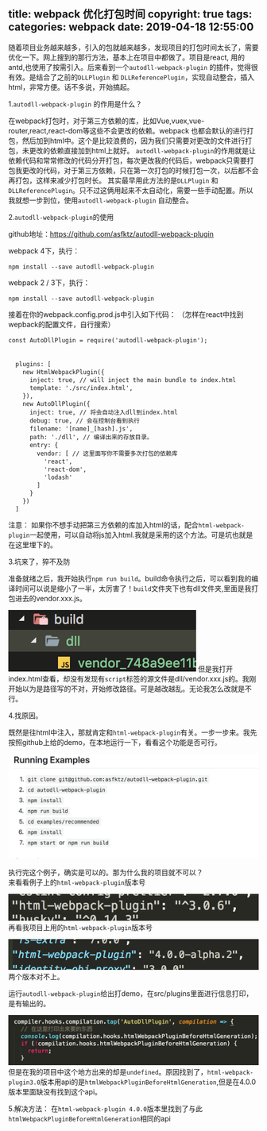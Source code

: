 title: webpack 优化打包时间
copyright: true
tags:
categories: webpack
date: 2019-04-18 12:55:00
---
随着项目业务越来越多，引入的包就越来越多，发现项目的打包时间太长了，需要优化一下。网上搜到的那行方法，基本上在项目中都做了。项目是react, 用的antd,也使用了按需引入。后来看到一个```autodll-webpack-plugin``` 的插件，觉得很有效。是结合了之前的```DLLPlugin``` 和 ```DLLReferencePlugin```，实现自动整合，插入html，非常方便。话不多说，开始搞起。

1.```autodll-webpack-plugin``` 的作用是什么？

在webpack打包时，对于第三方依赖的库，比如Vue,vuex,vue-router,react,react-dom等这些不会更改的依赖。webpack 也都会默认的进行打包，然后加到html中。这个是比较浪费的，因为我们只需要对更改的文件进行打包，未更改的依赖直接加到html上就好。 ```autodll-webpack-plugin```的作用就是让依赖代码和常常修改的代码分开打包，每次更改我的代码后，webpack只需要打包我更改的代码，对于第三方依赖，只在第一次打包的时候打包一次，以后都不会再打包，这样来减少打包时长。 其实最早用此方法的是```DLLPlugin``` 和 ```DLLReferencePlugin```。只不过这俩用起来不太自动化，需要一些手动配置。所以我就想一步到位，使用```autodll-webpack-plugin``` 自动整合。

2.```autodll-webpack-plugin```的使用

github地址：https://github.com/asfktz/autodll-webpack-plugin

webpack 4下，执行：
```shell
npm install --save autodll-webpack-plugin
```
webpack 2 / 3下，执行：
```shell
npm install --save autodll-webpack-plugin
```


接着在你的webpack.config.prod.js中引入如下代码：
（怎样在react中找到wepback的配置文件，自行搜索）
```code
const AutoDllPlugin = require('autodll-webpack-plugin');


  plugins: [
    new HtmlWebpackPlugin({
      inject: true, // will inject the main bundle to index.html
      template: './src/index.html',
    }),
    new AutoDllPlugin({
      inject: true, // 将会自动注入dll到index.html
      debug: true, // 会在控制台看到执行
      filename: '[name]_[hash].js',
      path: './dll', // 编译出来的存放目录。
      entry: {
        vendor: [ // 这里面写你不需要多次打包的依赖库
          'react',
          'react-dom',
          'lodash'
        ]
      }
    })
  ]
```

注意： 如果你不想手动把第三方依赖的库加入html的话，配合```html-webpack-plugin```一起使用，可以自动将js加入html.我就是采用的这个方法。可是坑也就是在这里埋下的。

3.坑来了，猝不及防

准备就绪之后，我开始执行```npm run build```。build命令执行之后，可以看到我的编译时间可以说是缩小了一半，太厉害了！```build```文件夹下也有dll文件夹,里面是我打包进去的vendor.xxx.js。

![upload successful](/images/pasted-0.png)
但是我打开index.html查看，却没有发现有```script```标签的源文件是dll/vendor.xxx.js的。我刚开始以为是路径写的不对，开始修改路径。可是越改越乱。无论我怎么改就是不行。

4.找原因。

既然是往html中注入，那就肯定和```html-webpack-plugin```有关。一步一步来。我先按照github上给的demo，在本地运行一下，看看这个功能是否可行。


![upload successful](/images/pasted-2.png)

执行完这个例子，确实是可以的。那为什么我的项目就不可以？<br>
来看看例子上的```html-webpack-plugin```版本号


![upload successful](/images/pasted-3.png)
再看我项目上用的```html-webpack-plugin```版本号


![upload successful](/images/pasted-4.png)
两个版本对不上。

运行```autodll-webpack-plugin```给出打demo，在src/plugins里面进行信息打印，是有输出的。

![upload successful](/images/pasted-5.png)
但是在我的项目中这个地方出来的却是```undefined```。原因找到了，```html-webpack-plugin3.0```版本用api的是```htmlWebpackPluginBeforeHtmlGeneration```,但是在4.0.0版本里面缺没有找到这个api。

5.解决方法：
在```html-webpack-plugin 4.0.0```版本里找到了与此```htmlWebpackPluginBeforeHtmlGeneration```相同的api